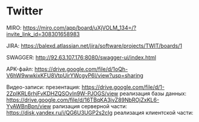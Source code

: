 # Twitter
MIRO: https://miro.com/app/board/uXjVOLM_134=/?invite_link_id=308301658983

JIRA: https://balexd.atlassian.net/jira/software/projects/TWIT/boards/1

SWAGGER: http://92.63.107.176:8080/swagger-ui/index.html

APK-файл: https://drive.google.com/file/d/1oQh-V6hW9wwkixKFU8VtpUirYWcgyP6l/view?usp=sharing

Видео-записи:
  презентация: https://drive.google.com/file/d/1-2ZpIKRL6rhjFvKDHZQSOvIn9W-PJOGS/view
  реализация базы данных: https://drive.google.com/file/d/16TBqKA3jvZ89NbROjZxKL6-YyAWBnBpn/view
  рализация серверной части: https://disk.yandex.ru/i/QG6U3UGP2s2cIg
  реализация клиентской части: 
